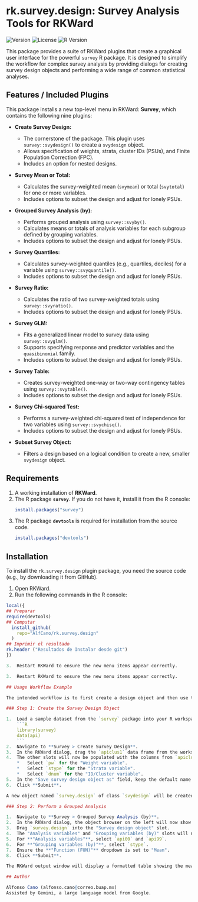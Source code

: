 # rk.survey.design: Survey Analysis Tools for RKWard

![Version](https://img.shields.io/badge/Version-0.7.0-blue.svg)
![License](https://img.shields.io/badge/License-GPL--3-green.svg)
![R Version](https://img.shields.io/badge/R-%3E%3D%203.0.0-lightgrey.svg)

This package provides a suite of RKWard plugins that create a graphical user interface for the powerful `survey` R package. It is designed to simplify the workflow for complex survey analysis by providing dialogs for creating survey design objects and performing a wide range of common statistical analyses.

## Features / Included Plugins

This package installs a new top-level menu in RKWard: **Survey**, which contains the following nine plugins:

*   **Create Survey Design:**
    *   The cornerstone of the package. This plugin uses `survey::svydesign()` to create a `svydesign` object.
    *   Allows specification of weights, strata, cluster IDs (PSUs), and Finite Population Correction (FPC).
    *   Includes an option for nested designs.

*   **Survey Mean or Total:**
    *   Calculates the survey-weighted mean (`svymean`) or total (`svytotal`) for one or more variables.
    *   Includes options to subset the design and adjust for lonely PSUs.

*   **Grouped Survey Analysis (by):**
    *   Performs grouped analysis using `survey::svyby()`.
    *   Calculates means or totals of analysis variables for each subgroup defined by grouping variables.
    *   Includes options to subset the design and adjust for lonely PSUs.

*   **Survey Quantiles:**
    *   Calculates survey-weighted quantiles (e.g., quartiles, deciles) for a variable using `survey::svyquantile()`.
    *   Includes options to subset the design and adjust for lonely PSUs.

*   **Survey Ratio:**
    *   Calculates the ratio of two survey-weighted totals using `survey::svyratio()`.
    *   Includes options to subset the design and adjust for lonely PSUs.

*   **Survey GLM:**
    *   Fits a generalized linear model to survey data using `survey::svyglm()`.
    *   Supports specifying response and predictor variables and the `quasibinomial` family.
    *   Includes options to subset the design and adjust for lonely PSUs.

*   **Survey Table:**
    *   Creates survey-weighted one-way or two-way contingency tables using `survey::svytable()`.
    *   Includes options to subset the design and adjust for lonely PSUs.

*   **Survey Chi-squared Test:**
    *   Performs a survey-weighted chi-squared test of independence for two variables using `survey::svychisq()`.
    *   Includes options to subset the design and adjust for lonely PSUs.

*   **Subset Survey Object:**
    *   Filters a design based on a logical condition to create a new, smaller `svydesign` object.

## Requirements

1.  A working installation of **RKWard**.
2.  The R package **`survey`**. If you do not have it, install it from the R console:
    ```R
    install.packages("survey")
    ```
3.  The R package **`devtools`** is required for installation from the source code.
    ```R
    install.packages("devtools")
    ```


## Installation

To install the `rk.survey.design` plugin package, you need the source code (e.g., by downloading it from GitHub).

1.  Open RKWard.
2.  Run the following commands in the R console:

```R
local({
## Preparar
require(devtools)
## Computar
  install_github(
    repo="AlfCano/rk.survey.design"
  )
## Imprimir el resultado
rk.header ("Resultados de Instalar desde git")
})

3.  Restart RKWard to ensure the new menu items appear correctly.

3.  Restart RKWard to ensure the new menu items appear correctly.

## Usage Workflow Example

The intended workflow is to first create a design object and then use that object for analysis.

### Step 1: Create the Survey Design Object

1.  Load a sample dataset from the `survey` package into your R workspace:
    ```R
    library(survey)
    data(api)
    ```
2.  Navigate to **Survey > Create Survey Design**.
3.  In the RKWard dialog, drag the `apiclus1` data frame from the workspace browser into the "Survey data (data.frame)" slot.
4.  The other slots will now be populated with the columns from `apiclus1`.
    *   Select `pw` for the "Weight variable".
    *   Select `stype` for the "Strata variable".
    *   Select `dnum` for the "ID/Cluster variable".
5.  In the "Save survey design object as" field, keep the default name `survey.design`.
6.  Click **Submit**.

A new object named `survey.design` of class `svydesign` will be created in your workspace.

### Step 2: Perform a Grouped Analysis

1.  Navigate to **Survey > Grouped Survey Analysis (by)**.
2.  In the RKWard dialog, the object browser on the left will now show the `survey.design` object.
3.  Drag `survey.design` into the "Survey design object" slot.
4.  The "Analysis variables" and "Grouping variables (by)" slots will now be populated with the columns from inside the survey object.
5.  For **"Analysis variables"**, select `api00` and `api99`.
6.  For **"Grouping variables (by)"**, select `stype`.
7.  Ensure the **"Function (FUN)"** dropdown is set to "Mean".
8.  Click **Submit**.

The RKWard output window will display a formatted table showing the mean `api00` and `api99` scores for each school type (`E`, `H`, `M`), correctly weighted according to the survey design.

## Author

Alfonso Cano (alfonso.cano@correo.buap.mx)
Assisted by Gemini, a large language model from Google.
